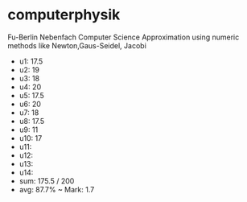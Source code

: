 computerphysik
==============

Fu-Berlin Nebenfach
Computer Science
Approximation using numeric methods like Newton,Gaus-Seidel, Jacobi

* u1: 17.5
* u2: 19
* u3: 18
* u4: 20
* u5: 17.5
* u6: 20
* u7: 18
* u8: 17.5
* u9: 11
* u10: 17
* u11:
* u12:
* u13:
* u14:
* sum: 175.5 / 200
* avg:  87.7% ~ Mark: 1.7
